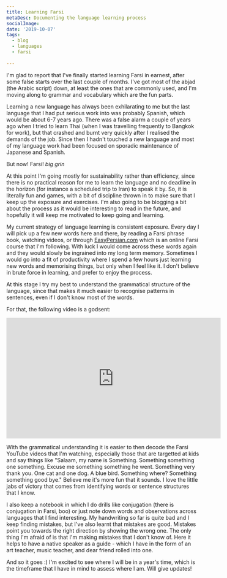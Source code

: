 ```yaml
---
title: Learning Farsi
metaDesc: Documenting the language learning process
socialImage: 
date: '2019-10-07'
tags:
  - blog
  - languages
  - farsi
 
---
```

 
I'm glad to report that I've finally started learning Farsi in earnest, after some false starts over the last couple of months. I've got most of the abjad (the Arabic script) down, at least the ones that are commonly used, and I'm moving along to grammar and vocabulary which are the fun parts. 

Learning a new language has always been exhilarating to me but the last language that I had put serious work into was probably Spanish, which would be about 6-7 years ago. There was a false alarm a couple of years ago when I tried to learn Thai (when I was travelling frequently to Bangkok for work), but that crashed and burnt very quickly after I realised the demands of the job. Since then I hadn't touched a new language and most of my language work had been focused on sporadic maintenance of Japanese and Spanish. 

But now! Farsi! *big grin*

At this point I'm going mostly for sustainability rather than efficiency, since there is no practical reason for me to learn the language and no deadline in the horizon (for instance a scheduled trip to Iran) to speak it by. So, it is literally fun and games, with a bit of discipline thrown in to make sure that I keep up the exposure and exercises. I'm also going to be blogging a bit about the process as it would be interesting to read in the future, and hopefully it will keep me motivated to keep going and learning. 

My current strategy of language learning is consistent exposure. Every day I will pick up a few new words here and there, by reading a Farsi phrase book, watching videos, or through [EasyPersian.com](ghttp://www.easypersian.com) which is an online Farsi course that I'm following. With luck I would come across these words again and they would slowly be ingrained into my long term memory. Sometimes I would go into a fit of productivity where I spend a few hours just learning new words and memorising things, but only when I feel like it. I don't believe in brute force in learning, and prefer to enjoy the process.   

At this stage I try my best to understand the grammatical structure of the language, since that makes it much easier to recognise patterns in sentences, even if I don't know most of the words.   

For that, the following video is a godsent: 

<iframe width="560" height="315" src="https://www.youtube.com/embed/dYLxjL27Q5w" frameborder="0" allow="accelerometer; autoplay; encrypted-media; gyroscope; picture-in-picture" allowfullscreen></iframe>

With the grammatical understanding it is easier to then decode the Farsi YouTube videos that I'm watching, especially those that are targetted at kids and say things like "Salaam, my name is Something. Something something one something. Excuse me something something he went. Something very thank you. One cat and one dog. A blue bird. Something where? Something something good bye." Believe me it's more fun that it sounds. I love the little jabs of victory that comes from identifying words or sentence structures that I know. 

I also keep a notebook in which I do drills like conjugation (there is conjugation in Farsi, boo) or just note down words and observations across languages that I find interesting. My handwriting so far is quite bad and I keep finding mistakes, but I've also learnt that mistakes are good. Mistakes point you towards the right direction by showing the wrong one. The only thing I'm afraid of is that I'm making mistakes that I don't know of. Here it helps to have a native speaker as a guide - which I have in the form of an art teacher, music teacher, and dear friend rolled into one. 

And so it goes :) I'm excited to see where I will be in a year's time, which is the timeframe that I have in mind to assess where I am. Will give updates! 